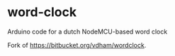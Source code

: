 # word-clock
Arduino code for a dutch NodeMCU-based word clock

Fork of https://bitbucket.org/vdham/wordclock.

